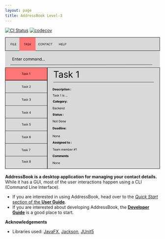 ```yaml
---
layout: page
title: AddressBook Level-3
---
```


[![CI Status](https://github.com/AY2223S1-CS2103T-F12-2/tp/workflows/Java%20CI/badge.svg)](https://github.com/AY2223S1-CS2103T-F12-2/tp/actions)
[![codecov](https://codecov.io/gh/AY2223S1-CS2103T-F12-2/tp/branch/master/graph/badge.svg?token=0JLSTHS4IL)](https://codecov.io/gh/AY2223S1-CS2103T-F12-2/tp)

![Ui](images/Ui.png)

**AddressBook is a desktop application for managing your contact details.** While it has a GUI, most of the user interactions happen using a CLI (Command Line Interface).

* If you are interested in using AddressBook, head over to the [_Quick Start_ section of the **User Guide**](UserGuide.html#quick-start).
* If you are interested about developing AddressBook, the [**Developer Guide**](DeveloperGuide.html) is a good place to start.


**Acknowledgements**

* Libraries used: [JavaFX](https://openjfx.io/), [Jackson](https://github.com/FasterXML/jackson), [JUnit5](https://github.com/junit-team/junit5)
